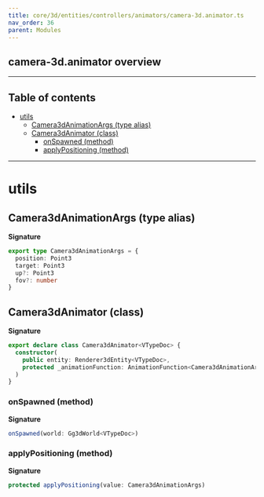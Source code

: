 ```yaml
---
title: core/3d/entities/controllers/animators/camera-3d.animator.ts
nav_order: 36
parent: Modules
---
```


## camera-3d.animator overview

---

<h2 class="text-delta">Table of contents</h2>

- [utils](#utils)
  - [Camera3dAnimationArgs (type alias)](#camera3danimationargs-type-alias)
  - [Camera3dAnimator (class)](#camera3danimator-class)
    - [onSpawned (method)](#onspawned-method)
    - [applyPositioning (method)](#applypositioning-method)

---

# utils

## Camera3dAnimationArgs (type alias)

**Signature**

```ts
export type Camera3dAnimationArgs = {
  position: Point3
  target: Point3
  up?: Point3
  fov?: number
}
```

## Camera3dAnimator (class)

**Signature**

```ts
export declare class Camera3dAnimator<VTypeDoc> {
  constructor(
    public entity: Renderer3dEntity<VTypeDoc>,
    protected _animationFunction: AnimationFunction<Camera3dAnimationArgs>
  )
}
```

### onSpawned (method)

**Signature**

```ts
onSpawned(world: Gg3dWorld<VTypeDoc>)
```

### applyPositioning (method)

**Signature**

```ts
protected applyPositioning(value: Camera3dAnimationArgs)
```
